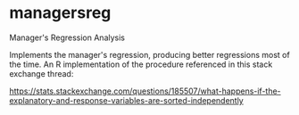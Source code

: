 # managersreg
Manager's Regression Analysis

Implements the manager's regression, producing better regressions most of the time. An R implementation of the procedure referenced in this stack exchange thread: 

https://stats.stackexchange.com/questions/185507/what-happens-if-the-explanatory-and-response-variables-are-sorted-independently


